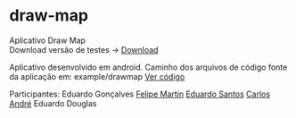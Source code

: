 # draw-map
Aplicativo Draw Map<br>
Download versão de testes -> <a href="https://github.com/FilipeMartin/draw-map/blob/master/draw-map.apk" download="">Download</a>

Aplicativo desenvolvido em android.
Caminho dos arquivos de código fonte da aplicação em: example/drawmap <a href="https://github.com/FilipeMartin/draw-map/tree/master/app/src/main/java/com/example/drawmap">Ver código</a>

Participantes:
Eduardo Gonçalves
<a href="https://github.com/FilipeMartin?tab=repositories">Felipe Martin</a>
<a href="https://github.com/ricoeduardo?tab=repositories">Eduardo Santos</a>
<a href="https://github.com/carlos-dev?tab=repositories">Carlos André</a>
Eduardo Douglas
